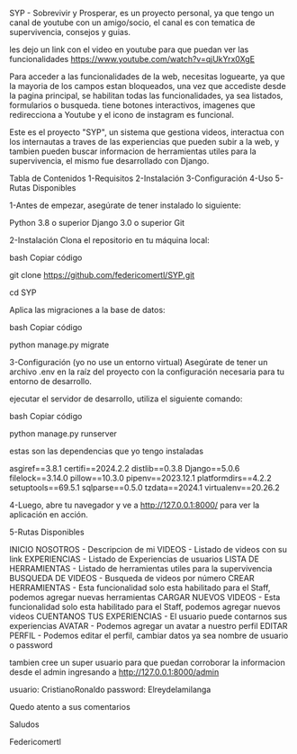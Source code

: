 
SYP - Sobrevivir y Prosperar, es un proyecto personal, ya que tengo un canal de youtube con un amigo/socio, el canal es con tematica de supervivencia, consejos y guias.  

les dejo un link con el video en youtube para que puedan ver las funcionalidades https://www.youtube.com/watch?v=qjUkYrx0XgE

Para acceder a las funcionalidades de la web, necesitas loguearte, ya que la mayoria de los campos estan bloqueados, una vez que accediste desde la pagina principal, se habilitan todas las funcionalidades, ya sea listados, formularios o busqueda. tiene botones interactivos, imagenes que redirecciona a Youtube y el icono de instagram es funcional.

Este es el proyecto "SYP", un sistema que gestiona videos, interactua con los internautas a traves de las experiencias que pueden subir a la web, y tambien pueden buscar informacion de herramientas utiles para la supervivencia, el mismo fue desarrollado con Django. 

Tabla de Contenidos
1-Requisitos
2-Instalación
3-Configuración
4-Uso
5-Rutas Disponibles


1-Antes de empezar, asegúrate de tener instalado lo siguiente:

Python 3.8 o superior
Django 3.0 o superior
Git


2-Instalación
Clona el repositorio en tu máquina local:

bash
Copiar código

   git clone https://github.com/federicomertl/SYP.git


cd SYP

Aplica las migraciones a la base de datos:

bash
Copiar código

  python manage.py migrate


3-Configuración (yo no use un entorno virtual)
Asegúrate de tener un archivo .env en la raíz del proyecto con la configuración necesaria para tu entorno de desarrollo. 

ejecutar el servidor de desarrollo, utiliza el siguiente comando:

bash
Copiar código

  python manage.py runserver

estas son las dependencias que yo tengo instaladas

asgiref==3.8.1
certifi==2024.2.2
distlib==0.3.8
Django==5.0.6
filelock==3.14.0
pillow==10.3.0
pipenv==2023.12.1
platformdirs==4.2.2
setuptools==69.5.1
sqlparse==0.5.0
tzdata==2024.1
virtualenv==20.26.2

4-Luego, abre tu navegador y ve a http://127.0.0.1:8000/ para ver la aplicación en acción.


5-Rutas Disponibles

INICIO
NOSOTROS - Descripcion de mi
VIDEOS - Listado de videos con su link
EXPERIENCIAS - Listado de Experiencias de usuarios
LISTA DE HERRAMIENTAS - Listado de herramientas utiles para la supervivencia
BUSQUEDA DE VIDEOS - Busqueda de videos por número
CREAR HERRAMIENTAS - Esta funcionalidad solo esta habilitado para el Staff, podemos agregar nuevas herramientas
CARGAR NUEVOS VIDEOS - Esta funcionalidad solo esta habilitado para el Staff, podemos agregar nuevos videos
CUENTANOS TUS EXPERIENCIAS - El usuario puede contarnos sus experiencias
AVATAR - Podemos agregar un avatar a nuestro perfil
EDITAR PERFIL - Podemos editar el perfil, cambiar datos ya sea nombre de usuario o password


tambien cree un super usuario para que puedan corroborar la informacion desde el admin ingresando a
http://127.0.0.1:8000/admin

usuario: CristianoRonaldo
password: Elreydelamilanga




Quedo atento a sus comentarios

Saludos

Federicomertl

